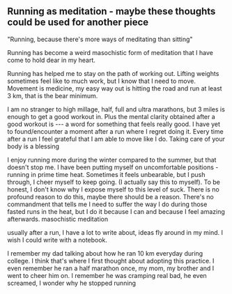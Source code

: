 ## Running as meditation - maybe these thoughts could be used for another piece

"Running, because there's more ways of meditating than sitting"

Running has become a weird masochistic form of meditation that I have come to hold dear in my heart. 

Running has helped me to stay on the path of working out. Lifting weights sometimes feel like to much work, but I know that I need to move. Movement is medicine, my easy way out is hitting the road and run at least 3 km, that is the bear minimum. 

I am no stranger to high millage, half, full and ultra marathons, but 3 miles is enough to get a good workout in. Plus the mental clarity obtained after a good workout is --- a word for something that feels really good. I have yet to found/encounter a moment after a run where I regret doing it. Every time after a run I feel grateful that I am able to move like I do. Taking care of your body is a blessing

I enjoy running more during the winter compared to the summer, but that doesn't stop me. I have been putting myself on uncomfortable positions - running in prime time heat. Sometimes it feels unbearable, but I push through, I cheer myself to keep going. (I actually say this to myself). To be honest, I don't know why I expose myself to this level of suck. There is no profound reason to do this, maybe there should be a reason. There's no commandment that tells me I need to suffer the way I do during those fasted runs in the heat, but I do it because I can and because I feel amazing afterwards. masochistic meditation

usually after a run, I have a lot to write about, ideas fly around in my mind. I wish I could write with a notebook. 

I remember my dad talking about how he ran 10 km everyday during college. I think that's where I first thought about adopting this practice. I even remember he ran a half marathon once, my mom, my brother and I went to cheer him on. I remember he was cramping real bad, he even screamed, I wonder why he stopped running


